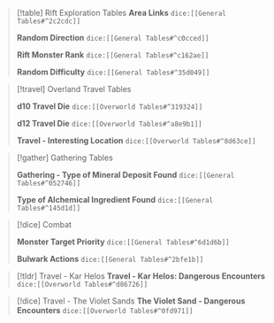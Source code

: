 > [!table] Rift Exploration Tables
> **Area Links**
>`dice:[[General Tables#^2c2cdc]]`
>
>**Random Direction**
>`dice:[[General Tables#^c0cced]]`
>
>**Rift Monster Rank**
>`dice:[[General Tables#^c162ae]]`
>
>**Random Difficulty**
>`dice:[[General Tables#^35d049]]`

> [!travel] Overland Travel Tables
>
>**d10 Travel Die**
>`dice:[[Overworld Tables#^319324]]`
>
>**d12 Travel Die**
>`dice:[[Overworld Tables#^a8e9b1]]`
>
>**Travel - Interesting Location**
> `dice:[[Overworld Tables#^8d63ce]]`

>[!gather] Gathering Tables
>
>**Gathering - Type of Mineral Deposit Found**
>`dice:[[General Tables#^052746]]`
>
>**Type of Alchemical Ingredient Found**
>`dice:[[General Tables#^145d1d]]`

>[!dice] Combat
>
>**Monster Target Priority**
>`dice:[[General Tables#^6d1d6b]]`
>
>**Bulwark Actions**
>`dice:[[General Tables#^2bfe1b]]`

>[!tldr] Travel - Kar Helos
>**Travel - Kar Helos: Dangerous Encounters**
>`dice:[[Overworld Tables#^d86726]]`

>[!dice] Travel - The Violet Sands
>**The Violet Sand - Dangerous Encounters**
> `dice:[[Overworld Tables#^0fd971]]`











